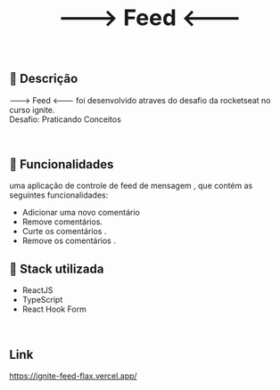 <p align="center">

 <h1 align="center" style="font-size:40px">---> Feed <---</h2>
</p>

<br />

<a name="description"></a>
## 🧾 Descrição

---> Feed <--- foi desenvolvido atraves do desafio da rocketseat no curso ignite.<br/>
Desafio: Praticando Conceitos

<br/>

<a name="features"></a>
## 📖 Funcionalidades
uma aplicação de controle de feed de mensagem , que contém as seguintes funcionalidades:

- Adicionar uma novo comentário
- Remove comentários.
- Curte os comentários .
- Remove os comentários .


<a name="tech-stack"></a>
## 🔧 Stack utilizada

- ReactJS
- TypeScript
- React Hook Form

<br/>

<a name="tech-stack"></a>
## Link
https://ignite-feed-flax.vercel.app/
